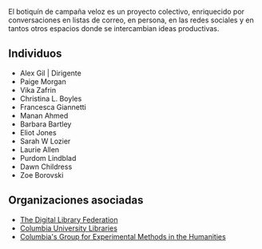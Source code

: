 El botiquín de campaña veloz es un proyecto colectivo, enriquecido por conversaciones en listas de correo, en persona, en las redes sociales y en tantos otros espacios donde se intercambian ideas productivas. 

## Individuos

- Alex Gil \| Dirigente
- Paige Morgan
- Vika Zafrin
- Christina L. Boyles
- Francesca Giannetti
- Manan Ahmed
- Barbara Bartley
- Eliot Jones
- Sarah W Lozier
- Laurie Allen
- Purdom Lindblad
- Dawn Childress
- Zoe Borovski

## Organizaciones asociadas

- [The Digital Library Federation](https://www.clir.org/dlf)
- [Columbia University Libraries](http://library.columbia.edu)
- [Columbia's Group for Experimental Methods in the Humanities](http://xpmethod.plaintext.in/)
